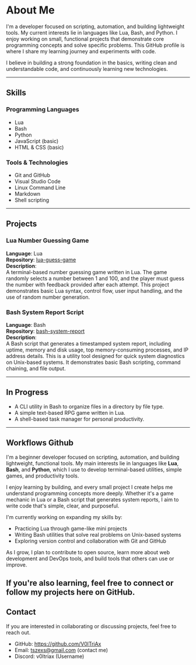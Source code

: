 # About Me

I'm a developer focused on scripting, automation, and building lightweight tools. My current interests lie in languages like Lua, Bash, and Python. I enjoy working on small, functional projects that demonstrate core programming concepts and solve specific problems. This GitHub profile is where I share my learning journey and experiments with code.

I believe in building a strong foundation in the basics, writing clean and understandable code, and continuously learning new technologies.

---

## Skills

### Programming Languages
- Lua
- Bash
- Python
- JavaScript (basic)
- HTML & CSS (basic)

### Tools & Technologies
- Git and GitHub
- Visual Studio Code
- Linux Command Line
- Markdown
- Shell scripting

---

## Projects

### Lua Number Guessing Game
**Language**: Lua  
**Repository**: [lua-guess-game](https://github.com/your-username/lua-guess-game)  
**Description**:  
A terminal-based number guessing game written in Lua. The game randomly selects a number between 1 and 100, and the player must guess the number with feedback provided after each attempt. This project demonstrates basic Lua syntax, control flow, user input handling, and the use of random number generation.

### Bash System Report Script
**Language**: Bash  
**Repository**: [bash-system-report](https://github.com/your-username/bash-system-report)  
**Description**:  
A Bash script that generates a timestamped system report, including uptime, memory and disk usage, top memory-consuming processes, and IP address details. This is a utility tool designed for quick system diagnostics on Unix-based systems. It demonstrates basic Bash scripting, command chaining, and file output.

---

## In Progress

- A CLI utility in Bash to organize files in a directory by file type.
- A simple text-based RPG game written in Lua.
- A shell-based task manager for personal productivity.

---

## Workflows Github

I'm a beginner developer focused on scripting, automation, and building lightweight, functional tools. My main interests lie in languages like **Lua**, **Bash**, and **Python**, which I use to develop terminal-based utilities, simple games, and productivity tools.

I enjoy learning by building, and every small project I create helps me understand programming concepts more deeply. Whether it's a game mechanic in Lua or a Bash script that generates system reports, I aim to write code that's simple, clear, and purposeful.

I'm currently working on expanding my skills by:
- Practicing Lua through game-like mini projects
- Writing Bash utilities that solve real problems on Unix-based systems
- Exploring version control and collaboration with Git and GitHub

As I grow, I plan to contribute to open source, learn more about web development and DevOps tools, and build tools that others can use or improve.

If you're also learning, feel free to connect or follow my projects here on GitHub.
---

## Contact

If you are interested in collaborating or discussing projects, feel free to reach out.

- GitHub: https://github.com/V0lTriAx
- Email: tszexs@gmail.com (contact me)
- Discord: v0ltriax (Username)
